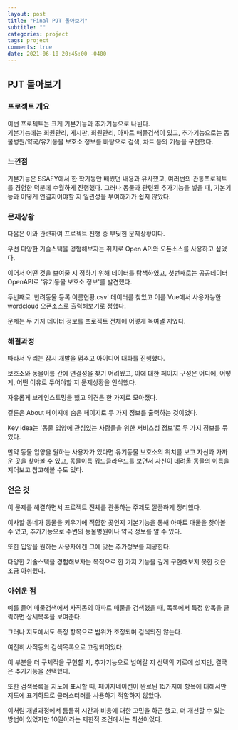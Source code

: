 ```yaml
---
layout: post
title: "Final PJT 돌아보기"
subtitle: ""
categories: project
tags: project
comments: true
date: 2021-06-10 20:45:00 -0400
---
```


## PJT 돌아보기 

### 프로젝트 개요
이번 프로젝트는 크게 기본기능과 추가기능으로 나뉜다.  
기본기능에는 회원관리, 게시판, 회원관리, 아파트 매물검색이 있고, 추가기능으로는 동물병원/약국/유기동물 보호소 정보를 바탕으로 검색, 차트 등의 기능을 구현했다.  


### 느낀점  
기본기능은 SSAFY에서 한 학기동안 배웠던 내용과 유사했고, 여러번의 관통프로젝트를 경험한 덕분에 수월하게 진행했다. 
그러나 동물과 관련된 추가기능을 넣을 때, 기본기능과 어떻게 연결지어야할 지 일관성을 부여하기가 쉽지 않았다. 

### 문제상황
다음은 이와 관련하여 프로젝트 진행 중 부딪힌 문제상황이다.  

우선 다양한 기술스택을 경험해보자는 취지로 Open API와 오픈소스를 사용하고 싶었다. 

이어서 어떤 것을 보여줄 지 정하기 위해 데이터를 탐색하였고, 첫번째로는 공공데이터 OpenAPI로 '유기동물 보호소 정보'를 발견했다. 

두번째로 '반려동물 등록 이름현황.csv' 데이터를 찾았고 이를 Vue에서 사용가능한 wordcloud 오픈소스로 출력해보기로 정했다. 

문제는 두 가지 데이터 정보를 프로젝트 전체에 어떻게 녹여낼 지였다. 


### 해결과정

 따라서 우리는 잠시 개발을 멈추고 아이디어 대화를 진행했다. 

보호소와 동물이름 간에 연결성을 찾기 어려웠고, 이에 대한 페이지 구성은 어디에, 어떻게, 어떤 이유로 두어야할 지 문제상황을 인식했다. 

자유롭게 브레인스토밍을 했고 의견은 한 가지로 모아졌다. 

결론은 About 페이지에 숨은 페이지로 두 가지 정보를 출력하는 것이었다. 

Key idea는 '동물 입양에 관심있는 사람들을 위한 서비스성 정보'로 두 가지 정보를 묶었다. 

만약 동물 입양을 원하는 사용자가 있다면 유기동물 보호소의 위치를 보고 자신과 가까운 곳을 찾아볼 수 있고, 동물이름 워드클라우드를 보면서 자신이 데려올 동물의 이름을 지어보고 참고해볼 수도 있다. 

### 얻은 것

 이 문제를 해결하면서 프로젝트 전체를 관통하는 주제도 깔끔하게 정리했다. 

이사할 동네가 동물을 키우기에 적합한 곳인지 기본기능을 통해 아파트 매물을 찾아볼 수 있고, 추가기능으로 주변의 동물병원이나 약국 정보를 알 수 있다. 

또한 입양을 원하는 사용자에겐 그에 맞는 추가정보를 제공한다. 

  다양한 기술스택을 경험해보자는 목적으로 한 가지 기능을 깊게 구현해보지 못한 것은 조금 아쉬웠다. 

### 아쉬운 점  
예를 들어 매물검색에서 사직동의 아파트 매물을 검색했을 때, 목록에서 특정 항목을 클릭하면 상세목록을 보여준다. 

그러나 지도에서도 특정 항목으로 범위가 조정되며 검색되진 않는다. 

여전히 사직동의 검색목록으로 고정되어있다. 

이 부분을 더 구체적을 구현할 지, 추가기능으로 넘어갈 지 선택의 기로에 섰지만, 결국은 추가기능을 선택했다. 

또한 검색목록을 지도에 표시할 때, 페이지네이션이 완료된 15가지에 항목에 대해서만 지도에 표기하므로 클러스터러를 사용하기 적합하지 않았다. 

이처럼 개발과정에서 틈틈히 시간과 비용에 대한 고민을 하곤 했고, 더 개선할 수 있는 방법이 있었지만 10일이라는 제한적 조건에서는 최선이었다.